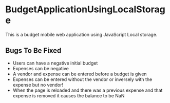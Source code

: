 # BudgetApplicationUsingLocalStorage
This is a budget mobile web application using JavaScript Local storage.

## Bugs To Be Fixed
* Users can have a negative initial budget
* Expenses can be negative 
* A vendor and expense can be entered before a budget is given
* Expenses can be entered without the vendor or inversely with the expense but no vendor!
* When the page is reloaded and there was a previous expense and that expense is removed it causes the balance to be NaN